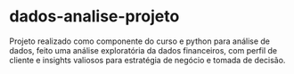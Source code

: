 # dados-analise-projeto
Projeto realizado como componente do curso e python para análise de dados, feito uma análise exploratória da dados financeiros, com perfil de cliente e insights valiosos para estratégia de negócio e tomada de decisão.
